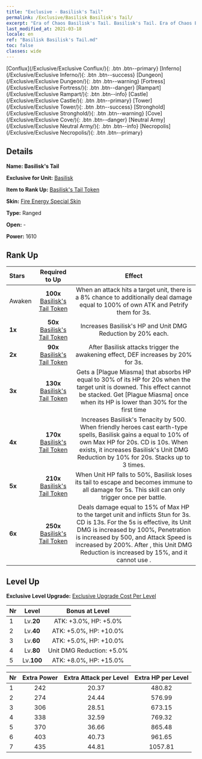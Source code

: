 ```yaml
---
title: "Exclusive - Basilisk's Tail"
permalink: /Exclusive/Basilisk Basilisk's Tail/
excerpt: "Era of Chaos Basilisk's Tail. Basilisk's Tail. Era of Chaos Exclusive Basilisk's Tail. Basilisk Exclusive."
last_modified_at: 2021-03-18
locale: en
ref: "Basilisk Basilisk's Tail.md"
toc: false
classes: wide
---
```

 [Conflux](/Exclusive/Exclusive Conflux/){: .btn .btn--primary} [Inferno](/Exclusive/Exclusive Inferno/){: .btn .btn--success} [Dungeon](/Exclusive/Exclusive Dungeon/){: .btn .btn--warning} [Fortress](/Exclusive/Exclusive Fortress/){: .btn .btn--danger} [Rampart](/Exclusive/Exclusive Rampart/){: .btn .btn--info} [Castle](/Exclusive/Exclusive Castle/){: .btn .btn--primary} [Tower](/Exclusive/Exclusive Tower/){: .btn .btn--success} [Stronghold](/Exclusive/Exclusive Stronghold/){: .btn .btn--warning} [Cove](/Exclusive/Exclusive Cove/){: .btn .btn--danger} [Neutral Army](/Exclusive/Exclusive Neutral Army/){: .btn .btn--info} [Necropolis](/Exclusive/Exclusive Necropolis/){: .btn .btn--primary} 

## Details
 **Name: Basilisk's Tail** 

 **Exclusive for Unit:** [Basilisk](/units/Basilisk/) 

 **Item to Rank Up:** [Basilisk's Tail Token](/Items/con_883/)

 **Skin:** [Fire Energy Special Skin](/Items/con_1062/)

 **Type:** Ranged

 **Open:** -

 **Power:** 1610

## Rank Up

  |     Stars    |  Required to Up | Effect |
  |:-------------|:---------------:|:---------------:|
  |  Awaken  | **100x** [Basilisk's Tail Token](/Items/con_883/) | When an attack hits a target unit, there is a 8% chance to additionally deal damage equal to 100% of own ATK and Petrify them for 3s. |
  | **1x** <i class="fas fa-star"/> | **50x** [Basilisk's Tail Token](/Items/con_883/) | Increases Basilisk's HP and Unit DMG Reduction by 20% each. |
  | **2x** <i class="fas fa-star"/> | **90x** [Basilisk's Tail Token](/Items/con_883/) | After Basilisk attacks trigger the awakening effect, DEF increases by 20% for 3s. |
  | **3x** <i class="fas fa-star"/> | **130x** [Basilisk's Tail Token](/Items/con_883/) | Gets a [Plague Miasma] that absorbs HP equal to 30% of its HP for 20s when the target unit is downed. This effect cannot be stacked. Get [Plague Miasma] once when its HP is lower than 30% for the first time |
  | **4x** <i class="fas fa-star"/> | **170x** [Basilisk's Tail Token](/Items/con_883/) | Increases Basilisk's Tenacity by 500. When friendly heroes cast earth-type spells, Basilisk gains a <Plague Miasma> equal to 10% of own Max HP for 20s. CD is 10s. When <Plague Miasma> exists, it increases Basilisk's Unit DMG Reduction by 10% for 20s. Stacks up to 3 times. |
  | **5x** <i class="fas fa-star"/> | **210x** [Basilisk's Tail Token](/Items/con_883/) | <Tail Sever> When Unit HP falls to 50%, Basilisk loses its tail to escape and becomes immune to all damage for 5s. This skill can only trigger once per battle. |
  | **6x** <i class="fas fa-star"/> | **250x** [Basilisk's Tail Token](/Items/con_883/) | <Besiege> Deals damage equal to 15% of Max HP to the target unit and inflicts Stun for 3s. CD is 13s. For the 5s <Tail Sever> is effective, its Unit DMG is increased by 100%, Penetration is increased by 500, and Attack Speed is increased by 200%. After <Tail Sever>, this Unit DMG Reduction is increased by 15%, and it cannot use <Besiege>. |


## Level Up
 **Exclusive Level Upgrade:** [Exclusive Upgrade Cost Per Level](/Exclusive/ExclusiveUpgradeCostPerLevel/)

  |  Nr  |   Level  | Bonus at Level |
  |:-----|:--------:|:--------------:|
  | 1 | Lv.**20** | ATK: +3.0%, HP: +5.0% |
  | 2 | Lv.**40** | ATK: +5.0%, HP: +10.0% |
  | 3 | Lv.**60** | ATK: +5.0%, HP: +10.0% |
  | 4 | Lv.**80** | Unit DMG Reduction: +5.0% |
  | 5 | Lv.**100** | ATK: +8.0%, HP: +15.0% |


  |  Nr  |  Extra Power | Extra Attack per Level | Extra HP per Level |
  |:-----|:--------:|:--------:|:--------:|
  | 1 | 242 | 20.37 | 480.82 |
  | 2 | 274 | 24.44 | 576.99 |
  | 3 | 306 | 28.51 | 673.15 |
  | 4 | 338 | 32.59 | 769.32 |
  | 5 | 370 | 36.66 | 865.48 |
  | 6 | 403 | 40.73 | 961.65 |
  | 7 | 435 | 44.81 | 1057.81 |


